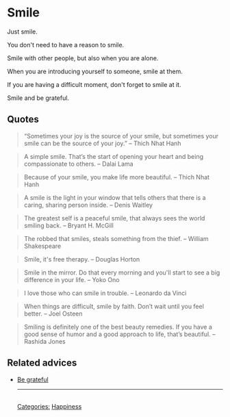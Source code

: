 # Smile

Just smile.

You don't need to have a reason to smile.

Smile with other people, but also when you are alone.

When you are introducing yourself to someone, smile at them.

If you are having a difficult moment, don't forget to smile at it.

Smile and be grateful.

## Quotes

> “Sometimes your joy is the source of your smile, but sometimes your smile can be the source of your joy.” – Thich Nhat Hanh

> A simple smile. That’s the start of opening your heart and being compassionate to others. – Dalai Lama

> Because of your smile, you make life more beautiful. – Thich Nhat Hanh

> A smile is the light in your window that tells others that there is a caring, sharing person inside. – Denis Waitley

> The greatest self is a peaceful smile, that always sees the world smiling back. – Bryant H. McGill

> The robbed that smiles, steals something from the thief. – William Shakespeare

> Smile, it's free therapy. – Douglas Horton

> Smile in the mirror. Do that every morning and you'll start to see a big difference in your life. – Yoko Ono

> I love those who can smile in trouble. – Leonardo da Vinci

> When things are difficult, smile by faith. Don’t wait until you feel better. – Joel Osteen

> Smiling is definitely one of the best beauty remedies. If you have a good sense of humor and a good approach to life, that’s beautiful. – Rashida Jones

## Related advices

- [Be grateful](../Be%20grateful/index.md)<hr/><br/>[Categories:](../Categories/index.md) [Happiness](../Categories/Happiness.md)